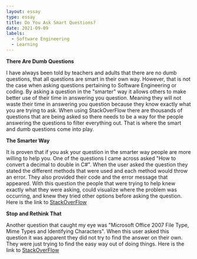 ```yaml
---
layout: essay
type: essay
title: Do You Ask Smart Questions?
date: 2021-09-09
labels:
  - Software Engineering
  - Learning
---
```


**There Are Dumb Questions**

I have always been told by teachers and adults that there are no dumb questions, that all questions are smart in their own way. However, that is not the case when asking questions pertaining to Software Engineering or coding.  By asking a question in the "smarter" way it allows others to make better use of their time in answering you question. Meaning they will not waste their time in answering you question because they know exactly what you are trying to ask. When using StackOverFlow there are thousands of questions that are being asked so there needs to be a way for the people answering the questions to filter everything out. That is where the smart and dumb questions come into play.

**The Smarter Way**

It is proven that if you ask your question in the smarter way people are more willing to help you. One of the questions I came across asked "How to convert a decimal to  double in C#". When the user asked the question they stated the different methods that were used and each method would throw an error. They also provided their code and the error message that appeared. With this question the people that were trying to help knew exactly what they were asking, could visualize where the problem was occurring, and knew they tried other options before asking the question.
Here is the link to [StackOverFlow](https://stackoverflow.com/questions/4/how-to-convert-a-decimal-to-a-double-in-c)

**Stop and Rethink That**

Another question that caught my eye was "Microsoft Office 2007 File Type, Mime Types and Identifying Characters". When this user asked this question it was apparent they did not try to find the answer on their own. They were just trying to find the easy way out of doing things.
Here is the link to [StackOverFlow](https://stackoverflow.com/questions/61/microsoft-office-2007-file-type-mime-types-and-identifying-characters)
